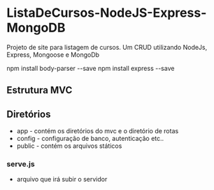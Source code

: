 # ListaDeCursos-NodeJS-Express-MongoDB
Projeto de site para listagem de cursos. Um CRUD utilizando NodeJs, Express, Mongoose e MongoDb

npm install body-parser --save
npm install express --save


## Estrutura MVC

## Diretórios
* app - contém os diretórios do mvc e o diretório de rotas
* config - configuração de banco, autenticação etc..
* public - contém os arquivos státicos


### serve.js
* arquivo que irá subir o servidor
